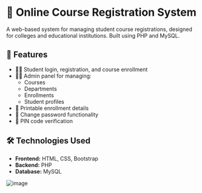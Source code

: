 # 🧾 Online Course Registration System

A web-based system for managing student course registrations, designed for colleges and educational institutions. Built using PHP and MySQL.

## 🚀 Features

- 🧑‍🎓 Student login, registration, and course enrollment
- 🧑‍💼 Admin panel for managing:
  - Courses
  - Departments
  - Enrollments
  - Student profiles
- 📃 Printable enrollment details
- 🔐 Change password functionality
- 📍 PIN code verification

## 🛠️ Technologies Used

- **Frontend:** HTML, CSS, Bootstrap
- **Backend:** PHP
- **Database:** MySQL






![image](https://github.com/user-attachments/assets/6c77f67e-e7c2-40ae-9a0a-83d907686473)
